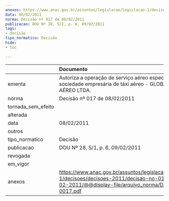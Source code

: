 ```yaml
---
anexos: https://www.anac.gov.br/assuntos/legislacao/legislacao-1/decisoes/decisoes-2011/decisao-no-017-de-08-02-2011/@@display-file/arquivo_norma/DA2011-0017.pdf
data: 08/02/2011
norma: Decisão nº 017 de 08/02/2011
publicacao: DOU Nº 28, S/1, p. 6, 09/02/2011
tags:
- decisão
tipo_normatico: Decisão
hide: 
- toc 
 
---
```


|                    | Documento                                                                                                                                                 |
|:-------------------|:----------------------------------------------------------------------------------------------------------------------------------------------------------|
| ementa             | Autoriza a operação de serviço aéreo especializado por sociedade empresária de táxi aéreo - GLOBAL TÁXI AÉREO LTDA.                                       |
| norma              | Decisão nº 017 de 08/02/2011                                                                                                                              |
| tornada_sem_efeito |                                                                                                                                                           |
| alterada           |                                                                                                                                                           |
| data               | 08/02/2011                                                                                                                                                |
| outros             |                                                                                                                                                           |
| tipo_normatico     | Decisão                                                                                                                                                   |
| publicacao         | DOU Nº 28, S/1, p. 6, 09/02/2011                                                                                                                          |
| revogada           |                                                                                                                                                           |
| em_vigor           |                                                                                                                                                           |
| anexos             | https://www.anac.gov.br/assuntos/legislacao/legislacao-1/decisoes/decisoes-2011/decisao-no-017-de-08-02-2011/@@display-file/arquivo_norma/DA2011-0017.pdf |